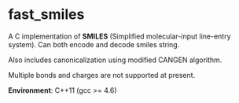 # fast_smiles

A C implementation of __SMILES__ (Simplified molecular-input line-entry system).
Can both encode and decode smiles string.

Also includes canonicalization using modified CANGEN algorithm.

Multiple bonds and charges are not supported at present.

__Environment__: C++11 (gcc >= 4.6)
